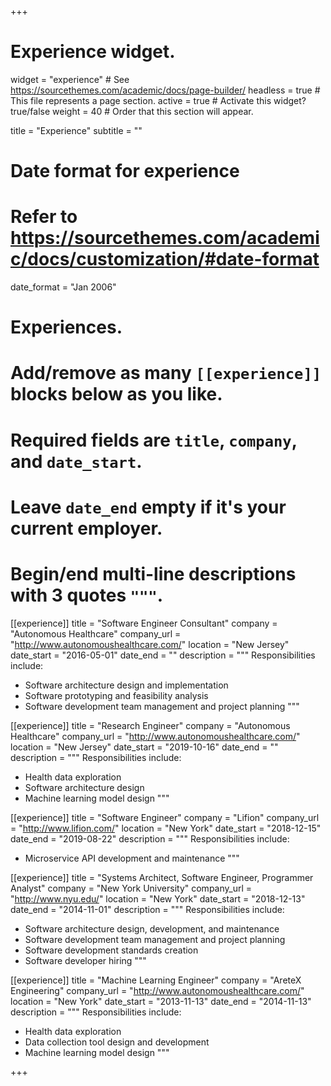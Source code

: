 +++
# Experience widget.
widget = "experience"  # See https://sourcethemes.com/academic/docs/page-builder/
headless = true  # This file represents a page section.
active = true  # Activate this widget? true/false
weight = 40  # Order that this section will appear.

title = "Experience"
subtitle = ""

# Date format for experience
#   Refer to https://sourcethemes.com/academic/docs/customization/#date-format
date_format = "Jan 2006"

# Experiences.
#   Add/remove as many `[[experience]]` blocks below as you like.
#   Required fields are `title`, `company`, and `date_start`.
#   Leave `date_end` empty if it's your current employer.
#   Begin/end multi-line descriptions with 3 quotes `"""`.

[[experience]]
  title = "Software Engineer Consultant"
  company = "Autonomous Healthcare"
  company_url = "http://www.autonomoushealthcare.com/"
  location = "New Jersey"
  date_start = "2016-05-01"
  date_end = ""
  description = """
  Responsibilities include:
  
  * Software architecture design and implementation
  * Software prototyping and feasibility analysis
  * Software development team management and project planning
  """

[[experience]]
  title = "Research Engineer"
  company = "Autonomous Healthcare"
  company_url = "http://www.autonomoushealthcare.com/"
  location = "New Jersey"
  date_start = "2019-10-16"
  date_end = ""
  description = """
  Responsibilities include:
  
  * Health data exploration
  * Software architecture design
  * Machine learning model design
  """

[[experience]]
  title = "Software Engineer"
  company = "Lifion"
  company_url = "http://www.lifion.com/"
  location = "New York"
  date_start = "2018-12-15"
  date_end = "2019-08-22"
  description = """
  Responsibilities include:
  
  * Microservice API development and maintenance
  """

[[experience]]
  title = "Systems Architect, Software Engineer, Programmer Analyst"
  company = "New York University"
  company_url = "http://www.nyu.edu/"
  location = "New York"
  date_start = "2018-12-13"
  date_end = "2014-11-01"
  description = """
  Responsibilities include:
  
  * Software architecture design, development, and maintenance
  * Software development team management and project planning
  * Software development standards creation
  * Software developer hiring
  """

[[experience]]
  title = "Machine Learning Engineer"
  company = "AreteX Engineering"
  company_url = "http://www.autonomoushealthcare.com/"
  location = "New York"
  date_start = "2013-11-13"
  date_end = "2014-11-13"
  description = """
  Responsibilities include:
  
  * Health data exploration
  * Data collection tool design and development
  * Machine learning model design
  """

+++
